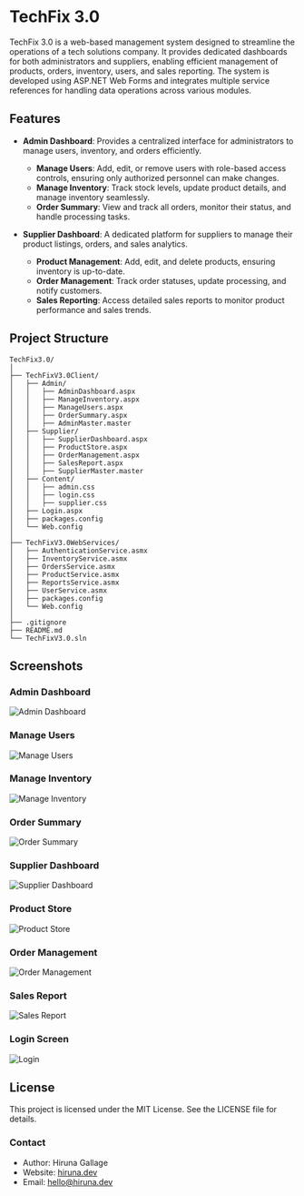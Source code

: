 # TechFix 3.0

TechFix 3.0 is a web-based management system designed to streamline the operations of a tech solutions company. It provides dedicated dashboards for both administrators and suppliers, enabling efficient management of products, orders, inventory, users, and sales reporting. The system is developed using ASP.NET Web Forms and integrates multiple service references for handling data operations across various modules.

## Features

- **Admin Dashboard**: Provides a centralized interface for administrators to manage users, inventory, and orders efficiently.
  - **Manage Users**: Add, edit, or remove users with role-based access controls, ensuring only authorized personnel can make changes.
  - **Manage Inventory**: Track stock levels, update product details, and manage inventory seamlessly.
  - **Order Summary**: View and track all orders, monitor their status, and handle processing tasks.

- **Supplier Dashboard**: A dedicated platform for suppliers to manage their product listings, orders, and sales analytics.
  - **Product Management**: Add, edit, and delete products, ensuring inventory is up-to-date.
  - **Order Management**: Track order statuses, update processing, and notify customers.
  - **Sales Reporting**: Access detailed sales reports to monitor product performance and sales trends.

## Project Structure

```plaintext
TechFix3.0/
│
├── TechFixV3.0Client/
│   ├── Admin/
│   │   ├── AdminDashboard.aspx
│   │   ├── ManageInventory.aspx
│   │   ├── ManageUsers.aspx
│   │   ├── OrderSummary.aspx
│   │   ├── AdminMaster.master
│   ├── Supplier/
│   │   ├── SupplierDashboard.aspx
│   │   ├── ProductStore.aspx
│   │   ├── OrderManagement.aspx
│   │   ├── SalesReport.aspx
│   │   ├── SupplierMaster.master
│   ├── Content/
│   │   ├── admin.css
│   │   ├── login.css
│   │   ├── supplier.css
│   ├── Login.aspx
│   ├── packages.config
│   └── Web.config
│
├── TechFixV3.0WebServices/
│   ├── AuthenticationService.asmx
│   ├── InventoryService.asmx
│   ├── OrdersService.asmx
│   ├── ProductService.asmx
│   ├── ReportsService.asmx
│   ├── UserService.asmx
│   ├── packages.config
│   └── Web.config
│
├── .gitignore
├── README.md
└── TechFixV3.0.sln
```

## Screenshots

### Admin Dashboard
![Admin Dashboard](screenshots/admin-dash.png)

### Manage Users
![Manage Users](screenshots/admin-ManageUsers.png)

### Manage Inventory
![Manage Inventory](screenshots/admin-ManageInventory.png)

### Order Summary
![Order Summary](screenshots/admin-OrderSummary.png)

### Supplier Dashboard
![Supplier Dashboard](screenshots/supplier-dash.png)

### Product Store
![Product Store](screenshots/supplier-ProductStore.png)

### Order Management
![Order Management](screenshots/supplier-OrderManagement.png)

### Sales Report
![Sales Report](screenshots/supplier-SalesReport.png)

### Login Screen
![Login](screenshots/login.png)

## License

This project is licensed under the MIT License. See the LICENSE file for details.

### Contact

- Author: Hiruna Gallage
- Website: [hiruna.dev](https://hiruna.dev)
- Email: [hello@hiruna.dev](mailto:hello@hiruna.dev)
